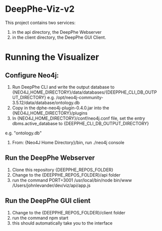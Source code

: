 # DeepPhe-Viz-v2

This project contains two services:
1. in the api directory, the DeepPhe Webserver
2. in the client directory, the DeepPhe GUI Client.

# Running the Visualizer
## Configure Neo4j:
1. Run DeepPhe CLI and write the output database to {NEO4J_HOME_DIRECTORY}/data/databases/{DEEPPHE_CLI_DB_OUTPUT_DIRECTORY} 
e.g. /opt/neo4j-community-3.5.12/data/database/ontology.db
1. Copy in the dphe-neo4j-plugin-0.4.0.jar into the {NEO4J_HOME_DIRECTORY}/plugins
1. In {NEO4J_HOME_DIRECTORY}/conf/neo4j.conf file, set the entry dbms.active_database to {DEEPPHE_CLI_DB_OUTPUT_DIRECTORY}

e.g. "ontology.db"
1. From: {Neo4J Home Directory}/bin, run ./neo4j console
## Run the DeepPhe Webserver
1. Clone this repository {DEEPPHE_REPOS_FOLDER}
1. Change to the {DEEPPHE_REPOS_FOLDER}/api folder
1. run the command PORT=3001 /usr/local/bin/node bin/www /Users/johnlevander/dev/viz/api/app.js
## Run the DeepPhe GUI client
1. Change to the {DEEPPHE_REPOS_FOLDER}/client folder
1. run the command npm start
1. this should automatically take you to the interface
